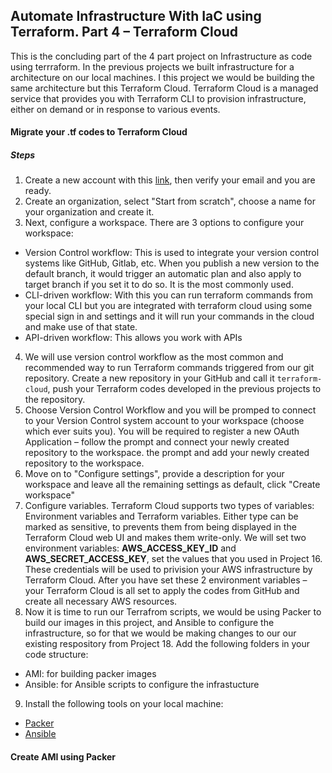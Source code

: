 ## Automate Infrastructure With IaC using Terraform. Part 4 – Terraform Cloud

This is the concluding part of the 4 part project on Infrastructure as code using terrraform.
In the previous projects we built infrastructure for a      architecture on our local machines. I this project we would be building the same architecture but this
Terraform Cloud. Terraform Cloud is a managed service that provides you with Terraform CLI to provision infrastructure, either on demand or in response to various events.

#### Migrate your .tf codes to Terraform Cloud
##### Steps
1. Create a new account with this [link](https://app.terraform.io/signup/account), then verify your email and you are ready.
2. Create an organization, select "Start from scratch", choose a name for your organization and create it.
3. Next, configure a workspace. There are 3 options to configure your workspace: 
- Version Control workflow: This is used to integrate your version control systems like GitHub, Gitlab, etc. When you publish a new version to the default branch, 
it would trigger an automatic plan and also apply to target branch if you set it to do so. It is the most commonly used.
-  CLI-driven workflow: With this you can run terraform commands from your local CLI but you are integrated with terraform cloud using some special sign in 
and settings and it will run your commands in the cloud and make use of that state.
- API-driven workflow: This allows you work with APIs

4. We will use version control workflow as the most common and recommended way to run Terraform commands triggered from our git repository. Create a new repository
 in your GitHub and call it `terraform-cloud`, push your Terraform codes developed in the previous projects to the repository.
5. Choose Version Control Workflow and you will be promped to connect to your Version Control system account to your workspace (choose which ever suits you). 
You will be required to register a new OAuth Application – follow the prompt and connect your newly created repository to the workspace.
 the prompt and add your newly created repository to the workspace.
6. Move on to "Configure settings", provide a description for your workspace and leave all the remaining settings as default, click "Create workspace"
7. Configure variables. Terraform Cloud supports two types of variables: Environment variables and Terraform variables. Either type can be marked as sensitive, 
to prevents them from being displayed in the Terraform Cloud web UI and makes them write-only. We will set two environment variables: **AWS_ACCESS_KEY_ID** and 
**AWS_SECRET_ACCESS_KEY**, set the values that you used in Project 16. These credentials will be used to privision your AWS infrastructure by Terraform Cloud.
After you have set these 2 environment variables – your Terraform Cloud is all set to apply the codes from GitHub and create all necessary AWS resources.
8. Now it is time to run our Terrafrom scripts, we would be using Packer to build our images in this project, and Ansible to configure the infrastructure, so for that 
we would be making changes to our our existing respository from Project 18. Add the following folders in your code structure:
- AMI: for building packer images
- Ansible: for Ansible scripts to configure the infrastucture
9. Install the following tools on your local machine:
- [Packer](https://developer.hashicorp.com/packer/tutorials/docker-get-started/get-started-install-cli)
- [Ansible](https://docs.ansible.com/ansible/latest/installation_guide/intro_installation.html)

#### Create AMI using Packer

